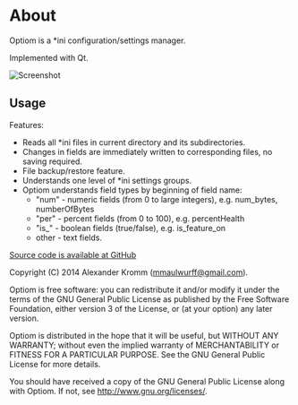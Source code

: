 About
=====

Optiom is a *ini configuration/settings manager.

Implemented with Qt.

![Screenshot](http://habrastorage.org/files/416/8c9/1e6/4168c91e6f794c03a6245696911a6a13.PNG)

Usage
-----

Features:
- Reads all *ini files in current directory and its subdirectories.
- Changes in fields are immediately written to corresponding files, no saving required.
- File backup/restore feature.
- Understands one level of *ini settings groups.
- Optiom understands field types by beginning of field name:
    * "num" - numeric fields (from 0 to large integers), e.g. num_bytes, numberOfBytes
    * "per" - percent fields (from 0 to 100), e.g. percentHealth
    * "is_" - boolean fields (true/false), e.g. is_feature_on
    * other - text fields.

[Source code is available at GitHub](https://github.com/mmaulwurff/Optiom)

Copyright (C) 2014 Alexander Kromm (mmaulwurff@gmail.com).

Optiom is free software: you can redistribute it and/or modify it under the
terms of the GNU General Public License as published by the Free Software
Foundation, either version 3 of the License, or (at your option) any later
version.

Optiom is distributed in the hope that it will be useful, but WITHOUT ANY
WARRANTY; without even the implied warranty of MERCHANTABILITY or FITNESS FOR
A PARTICULAR PURPOSE. See the GNU General Public License for more details.

You should have received a copy of the GNU General Public License along with
Optiom. If not, see <http://www.gnu.org/licenses/>.
